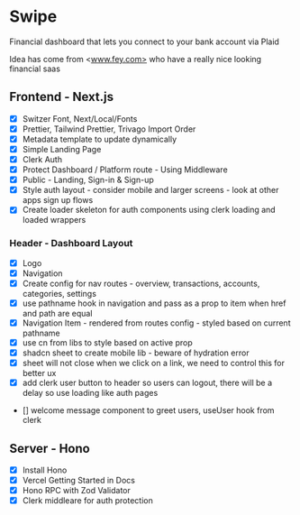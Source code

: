 # Swipe

Financial dashboard that lets you connect to your bank account via Plaid

Idea has come from <www.fey.com> who have a really nice looking financial saas

## Frontend - Next.js

- [x] Switzer Font, Next/Local/Fonts
- [x] Prettier, Tailwind Prettier, Trivago Import Order
- [x] Metadata template to update dynamically
- [x] Simple Landing Page
- [x] Clerk Auth
- [x] Protect Dashboard / Platform route - Using Middleware
- [x] Public - Landing, Sign-in & Sign-up
- [x] Style auth layout - consider mobile and larger screens - look at other apps sign up flows
- [x] Create loader skeleton for auth components using clerk loading and loaded wrappers

### Header - Dashboard Layout

- [x] Logo
- [x] Navigation
- [x] Create config for nav routes - overview, transactions, accounts, categories, settings
- [x] use pathname hook in navigation and pass as a prop to item when href and path are equal
- [x] Navigation Item - rendered from routes config - styled based on current pathname
- [x] use cn from libs to style based on active prop
- [x] shadcn sheet to create mobile lib - beware of hydration error
- [x] sheet will not close when we click on a link, we need to control this for better ux
- [x] add clerk user button to header so users can logout, there will be a delay so use loading like auth pages
- [] welcome message component to greet users, useUser hook from clerk

## Server - Hono

- [x] Install Hono
- [x] Vercel Getting Started in Docs
- [x] Hono RPC with Zod Validator
- [x] Clerk middleare for auth protection

